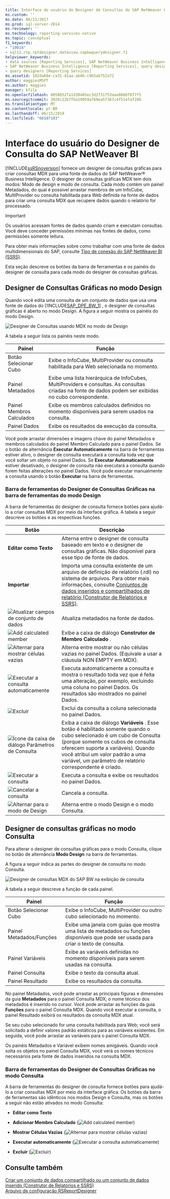 ```yaml
---
title: Interface do usuário do Designer de Consultas do SAP NetWeaver BI | Microsoft Docs
ms.custom: ''
ms.date: 06/13/2017
ms.prod: sql-server-2014
ms.reviewer: ''
ms.technology: reporting-services-native
ms.topic: conceptual
f1_keywords:
- "10014"
- sql12.rtp.rptdesigner.dataview.sapbwquerydesigner.f1
helpviewer_keywords:
- data sources [Reporting Services], SAP NetWeaver Business Intelligence
- SAP NetWeaver Business Intelligence [Reporting Services], query designer
- query designers [Reporting Services]
ms.assetid: 102da66e-ca31-41aa-ab4b-c9b5ab752a72
author: maggiesMSFT
ms.author: maggies
manager: kfile
ms.openlocfilehash: 8058052fa1d38485ec3d2f31f53aae8886f077f5
ms.sourcegitcommit: 3026c22b7fba19059a769ea5f367c4f51efaf286
ms.translationtype: MT
ms.contentlocale: pt-BR
ms.lasthandoff: 06/15/2019
ms.locfileid: "66107103"
---
```

# <a name="sap-netweaver-bi-query-designer-user-interface"></a>Interface do usuário do Designer de Consulta do SAP NetWeaver BI
  [!INCLUDE[ssRSnoversion](../../includes/ssrsnoversion-md.md)] fornece um designer de consultas gráficas para criar consultas MDX para uma fonte de dados do SAP NetWeaver® Business Intelligence. O designer de consultas gráficas MDX tem dois modos: Modo de design e modo de consulta. Cada modo contém um painel Metadados, do qual é possível arrastar membros de um InfoCube, MultiProvider ou consulta habilitada para Web definida na fonte de dados para criar uma consulta MDX que recupere dados quando o relatório for processado.  
  
> [!IMPORTANT]  
>  Os usuários acessam fontes de dados quando criam e executam consultas. Você deve conceder permissões mínimas nas fontes de dados, como permissões somente leitura.  
  
 Para obter mais informações sobre como trabalhar com uma fonte de dados multidimensionais do SAP, consulte [Tipo de conexão do SAP NetWeaver BI &#40;SSRS&#41;](sap-netweaver-bi-connection-type-ssrs.md).  
  
 Esta seção descreve os botões da barra de ferramentas e os painéis do designer de consulta para cada modo do designer de consultas gráficas.  
  
## <a name="graphical-query-designer-in-design-mode"></a>Designer de Consultas Gráficas no modo Design  
 Quando você edita uma consulta de um conjunto de dados que usa uma fonte de dados do [!INCLUDE[SAP_DPE_BW_1](../../includes/sap-dpe-bw-1-md.md)] , o designer de consultas gráficas é aberto no modo Design. A figura a seguir mostra os painéis do modo Design.  
  
 ![Designer de Consultas usando MDX no modo de Design](../media/rsqd-dssapbw-mdx-designmode.gif "Designer de Consultas usando MDX no modo de Design")  
  
 A tabela a seguir lista os painéis neste modo.  
  
|Painel|Função|  
|----------|--------------|  
|Botão Selecionar Cubo|Exibe o InfoCube, MultiProvider ou consulta habilitada para Web selecionada no momento.|  
|Painel Metadados|Exibe uma lista hierárquica de InfoCubes, MultiProviders e consultas. As consultas criadas na fonte de dados podem ser exibidas no cubo correspondente.|  
|Painel Membros Calculados|Exibe os membros calculados definidos no momento disponíveis para serem usados na consulta.|  
|Painel Dados|Exibe os resultados da execução da consulta.|  
  
 Você pode arrastar dimensões e imagens chave do painel Metadados e membros calculados do painel Membro Calculado para o painel Dados. Se o botão de alternância **Executar Automaticamente** na barra de ferramentas estiver ativo, o designer de consulta executará a consulta toda vez que você soltar um objeto no painel Dados. Se **Executar Automaticamente** estiver desativado, o designer de consulta não executará a consulta quando forem feitas alterações no painel Dados. Você pode executar manualmente a consulta usando o botão **Executar** na barra de ferramentas.  
  
### <a name="toolbar-for-the-graphical-query-designer-in-design-mode-toolbar"></a>Barra de ferramentas do Designer de Consultas Gráficas na barra de ferramentas do modo Design  
 A barra de ferramentas do designer de consulta fornece botões para ajudá-lo a criar consultas MDX por meio da interface gráfica. A tabela a seguir descreve os botões e as respectivas funções.  
  
|Botão|Descrição|  
|------------|-----------------|  
|**Editar como Texto**|Alterna entre o designer de consulta baseado em texto e o designer de consultas gráficas. Não disponível para esse tipo de fonte de dados.|  
|**Importar**|Importa uma consulta existente de um arquivo de definição de relatório (.rdl) no sistema de arquivos. Para obter mais informações, consulte [Conjuntos de dados inseridos e compartilhados de relatório &#40;Construtor de Relatórios e SSRS&#41;](report-embedded-datasets-and-shared-datasets-report-builder-and-ssrs.md).|  
|![Atualizar campos de conjunto de dados](../media/rsqdicon-refreshfields.gif "Atualizar campos de conjunto de dados")|Atualiza metadados na fonte de dados.|  
|![Add calculated member](../../analysis-services/media/rsqdicon-addcalculatedmember.gif "Add calculated member")|Exibe a caixa de diálogo **Construtor de Membro Calculado** .|  
|![Alternar para mostrar células vazias](../../analysis-services/media/rsqdicon-showemptycells.gif "Alternar para mostrar células vazias")|Alterna entre mostrar ou não células vazias no painel Dados. (Equivale a usar a cláusula NON EMPTY em MDX).|  
|![Executar a consulta automaticamente](../../analysis-services/media/rsqdicon-autoexecute.gif "Executar a consulta automaticamente")|Executa automaticamente a consulta e mostra o resultado toda vez que é feita uma alteração, por exemplo, excluindo uma coluna no painel Dados. Os resultados são mostrados no painel Dados.|  
|![Excluir](../../analysis-services/media/rsqdicon-delete.gif "Excluir")|Exclui da consulta a coluna selecionada no painel Dados.|  
|![Ícone da caixa de diálogo Parâmetros de Consulta](../../analysis-services/media/iconqueryparameter.gif "Ícone da caixa de diálogo Parâmetros de Consulta")|Exiba a caixa de diálogo **Variáveis** . Esse botão é habilitado somente quando o cubo selecionado é um cubo de Consulta (porque somente os cubos de consulta oferecem suporte a variáveis). Quando você atribui um valor padrão a uma variável, um parâmetro de relatório correspondente é criado.|  
|![Executar a consulta](../../analysis-services/media/rsqdicon-run.gif "Executar a consulta")|Executa a consulta e exibe os resultados no painel Dados.|  
|![Cancelar a consulta](../../analysis-services/media/rsqdicon-cancel.gif "Cancelar a consulta")|Cancela a consulta.|  
|![Alternar para o modo de Design](../../analysis-services/media/rsqdicon-designmode.gif "Alternar para o modo de Design")|Alterna entre o modo Design e o modo Consulta.|  
  
## <a name="graphical-query-designer-in-query-mode"></a>Designer de consultas gráficas no modo Consulta  
 Para alterar o designer de consultas gráficas para o modo Consulta, clique no botão de alternância **Modo Design** na barra de ferramentas.  
  
 A figura a seguir indica as partes do designer de consulta no modo Consulta.  
  
 ![Designer de consultas MDX do SAP BW na exibição de consulta](../media/rsqd-dssapbw-mdx-querymode.gif "Designer de consultas MDX do SAP BW na exibição de consulta")  
  
 A tabela a seguir descreve a função de cada painel.  
  
|Painel|Função|  
|----------|--------------|  
|Botão Selecionar Cubo|Exibe o InfoCube, MultiProvider ou outro cubo selecionado no momento.|  
|Painel Metadados/Funções|Exibe uma janela com guias que mostra uma lista de metadados ou funções disponíveis que pode ser usada para criar o texto de consulta.|  
|Painel Variáveis|Exibe as variáveis definidas no momento disponíveis para serem usadas na consulta.|  
|Painel Consulta|Exibe o texto da consulta atual.|  
|Painel Resultado|Exibe os resultados da consulta.|  
  
 No painel Metadados, você pode arrastar as principais figuras e dimensões da guia **Metadados** para o painel Consulta MDX; o nome técnico dos metadados é inserido no cursor. Você pode arrastar as funções da guia **Funções** para o painel Consulta MDX. Quando você executar a consulta, o painel Resultado exibirá os resultados da consulta MDX atual.  
  
 Se seu cubo selecionado for uma consulta habilitada para Web; você será solicitado a definir valores padrão estáticos para as variáveis existentes. Em seguida, você pode arrastar as variáveis para o painel Consulta MDX.  
  
 Os painéis Metadados e Variável exibem nomes amigáveis. Quando você solta os objetos no painel Consulta MDX, você verá os nomes técnicos necessários pela fonte de dados inseridos na consulta MDX.  
  
### <a name="toolbar-for-the-graphical-query-designer-in-query-mode"></a>Barra de ferramentas do Designer de Consultas Gráficas no modo Consulta  
 A barra de ferramentas do designer de consulta fornece botões para ajudá-lo a criar consultas MDX por meio da interface gráfica. Os botões da barra de ferramentas são idênticos nos modos Design e Consulta, mas os botões a seguir não estão ativados no modo Consulta:  
  
-   **Editar como Texto**  
  
-   **Adicionar Membro Calculado** (![Add calculated member](../../analysis-services/media/rsqdicon-addcalculatedmember.gif "Add calculated member"))  
  
-   **Mostrar Células Vazias** (![Alternar para mostrar células vazias](../../analysis-services/media/rsqdicon-showemptycells.gif "Alternar para mostrar células vazias"))  
  
-   **Executar automaticamente** (![Executar a consulta automaticamente](../../analysis-services/media/rsqdicon-autoexecute.gif "Executar a consulta automaticamente"))  
  
-   **Excluir** (![Excluir](../../analysis-services/media/rsqdicon-delete.gif "Excluir"))  
  
## <a name="see-also"></a>Consulte também  
 [Criar um conjunto de dados compartilhado ou um conjunto de dados inserido &#40;Construtor de Relatórios e SSRS&#41;](create-a-shared-dataset-or-embedded-dataset-report-builder-and-ssrs.md)   
 [Arquivo de configuração RSReportDesigner](../report-server/rsreportdesigner-configuration-file.md)  
  
  
